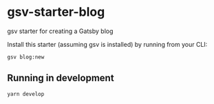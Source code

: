 # gsv-starter-blog

gsv starter for creating a Gatsby blog

Install this starter (assuming gsv is installed) by running from your CLI:

`gsv blog:new`

## Running in development

`yarn develop`
